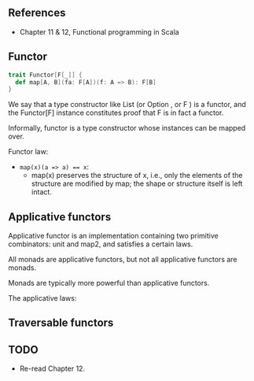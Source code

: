 ## References

- Chapter 11 & 12, Functional programming in Scala

## Functor

```scala
trait Functor[F[_]] {
  def map[A, B](fa: F[A])(f: A => B): F[B]
}
```
We say that a type constructor like List (or Option , or F ) is a functor, and the Functor[F] instance constitutes proof that F is in fact a functor.

Informally, functor is a type constructor whose instances can be mapped over.

Functor law:
  - `map(x)(a => a) == x`:
    - map(x) preserves the structure of x, i.e., only the elements of the structure are modified by map; the shape or structure itself is left intact.

## Applicative functors

Applicative functor is an implementation containing two primitive combinators: unit and map2, and satisfies a certain laws.

All monads are applicative functors, but not all applicative functors are monads.

Monads are typically more powerful than applicative functors.

The applicative laws:


## Traversable functors

## TODO

- Re-read Chapter 12.
